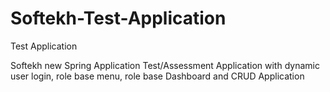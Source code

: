 # Softekh-Test-Application
Test Application

Softekh new Spring Application Test/Assessment Application with dynamic user login, role base menu, role base Dashboard and CRUD Application

